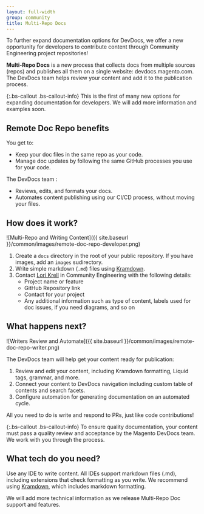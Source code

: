 ```yaml
---
layout: full-width
group: community
title: Multi-Repo Docs
---
```


To further expand documentation options for DevDocs, we offer a new opportunity for developers to contribute content through Community Engineering project repositories!

**Multi-Repo Docs** is a new process that collects docs from multiple sources (repos) and publishes all them on a single website: devdocs.magento.com. The DevDocs team helps review your content and add it to the publication process. 

{:.bs-callout .bs-callout-info}
This is the first of many new options for expanding documentation for developers. We will add more information and examples soon.

## Remote Doc Repo benefits

You get to:

- Keep your doc files in the same repo as your code. 
- Manage doc updates by following the same GitHub processes you use for your code.

The DevDocs team :

- Reviews, edits, and formats your docs.
- Automates content publishing using our CI/CD process, without moving your files.


## How does it work?

![Multi-Repo and Writing Content]({{ site.baseurl }}/common/images/remote-doc-repo-developer.png) 

1. Create a `docs` directory in the root of your public repository. If you have images, add an `images` sudirectory.
1. Write simple markdown (`.md`) files using [Kramdown](https://kramdown.gettalong.org/syntax.html).
1. Contact [Lori Krell](mailto:lkrell@adobe.com) in Community Engineering with the following details:
    - Project name or feature
    - GitHub Repository link
    - Contact for your project  
    - Any additional information such as type of content, labels used for doc issues, if you need diagrams, and so on

## What happens next?

![Writers Review and Automate]({{ site.baseurl }}/common/images/remote-doc-repo-writer.png)

The DevDocs team will help get your content ready for publication:

1. Review and edit your content, including Kramdown formatting, Liquid tags, grammar, and more.
1. Connect your content to DevDocs navigation including custom table of contents and search facets.
1. Configure automation for generating documentation on an automated cycle.

All you need to do is write and respond to PRs, just like code contributions!

{:.bs-callout .bs-callout-info}
To ensure quality documentation, your content must pass a quality review and acceptance by the Magento DevDocs team. We work with you through the process.

## What tech do you need?

Use any IDE to write content. All IDEs support markdown files (.md), including extensions that check formatting as you write. We recommend using [Kramdown](https://kramdown.gettalong.org/syntax.html), which includes markdown formatting.


We will add more technical information as we release Multi-Repo Doc support and features.